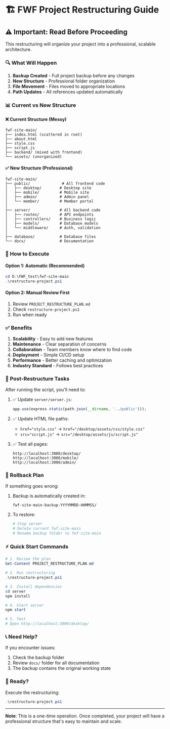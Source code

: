 # 🏗️ FWF Project Restructuring Guide

## ⚠️ Important: Read Before Proceeding

This restructuring will organize your project into a professional, scalable architecture.

### 🔍 What Will Happen

1. **Backup Created** - Full project backup before any changes
2. **New Structure** - Professional folder organization
3. **File Movement** - Files moved to appropriate locations
4. **Path Updates** - All references updated automatically

### 📊 Current vs New Structure

#### ❌ Current Structure (Messy)
```
fwf-site-main/
├── index.html (scattered in root)
├── about.html
├── style.css
├── script.js
├── backend/ (mixed with frontend)
└── assets/ (unorganized)
```

#### ✅ New Structure (Professional)
```
fwf-site-main/
├── public/              # All frontend code
│   ├── desktop/        # Desktop site
│   ├── mobile/         # Mobile site  
│   ├── admin/          # Admin panel
│   └── member/         # Member portal
│
├── server/             # All backend code
│   ├── routes/         # API endpoints
│   ├── controllers/    # Business logic
│   ├── models/         # Database models
│   └── middleware/     # Auth, validation
│
├── database/           # Database files
└── docs/               # Documentation
```

### 🚀 How to Execute

#### Option 1: Automatic (Recommended)
```powershell
cd D:\FWF_test\fwf-site-main
.\restructure-project.ps1
```

#### Option 2: Manual Review First
1. Review `PROJECT_RESTRUCTURE_PLAN.md`
2. Check `restructure-project.ps1`
3. Run when ready

### ✅ Benefits

1. **Scalability** - Easy to add new features
2. **Maintenance** - Clear separation of concerns
3. **Collaboration** - Team members know where to find code
4. **Deployment** - Simple CI/CD setup
5. **Performance** - Better caching and optimization
6. **Industry Standard** - Follows best practices

### 📝 Post-Restructure Tasks

After running the script, you'll need to:

1. ✅ Update `server/server.js`:
   ```javascript
   app.use(express.static(path.join(__dirname, '../public')));
   ```

2. ✅ Update HTML file paths:
   - `href="style.css"` → `href="/desktop/assets/css/style.css"`
   - `src="script.js"` → `src="/desktop/assets/js/script.js"`

3. ✅ Test all pages:
   ```
   http://localhost:3000/desktop/
   http://localhost:3000/mobile/
   http://localhost:3000/admin/
   ```

### 🔄 Rollback Plan

If something goes wrong:

1. Backup is automatically created in:
   ```
   fwf-site-main-backup-YYYYMMDD-HHMMSS/
   ```

2. To restore:
   ```powershell
   # Stop server
   # Delete current fwf-site-main
   # Rename backup folder to fwf-site-main
   ```

### ⚡ Quick Start Commands

```powershell
# 1. Review the plan
Get-Content PROJECT_RESTRUCTURE_PLAN.md

# 2. Run restructuring
.\restructure-project.ps1

# 3. Install dependencies
cd server
npm install

# 4. Start server
npm start

# 5. Test
# Open http://localhost:3000/desktop/
```

### 📞 Need Help?

If you encounter issues:

1. Check the backup folder
2. Review `docs/` folder for all documentation
3. The backup contains the original working state

### 🎯 Ready?

Execute the restructuring:
```powershell
.\restructure-project.ps1
```

---

**Note**: This is a one-time operation. Once completed, your project will have a professional structure that's easy to maintain and scale.
